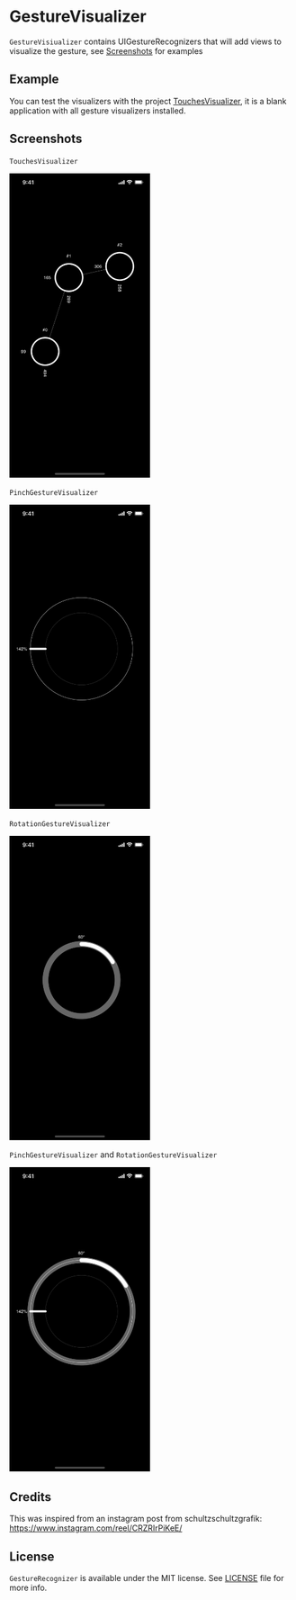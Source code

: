 # GestureVisualizer

`GestureVisiualizer` contains UIGestureRecognizers that will add views to visualize the gesture, see [Screenshots](#screenshots) for examples

## Example

You can test the visualizers with the project [TouchesVisualizer](TouchesVisualizer), it is a blank application with all gesture visualizers installed.

## Screenshots

`TouchesVisualizer`

<img src="TouchesVisualizer/screenshots/en-US/iPhone%2012-0Touches.png" width="250"/>

`PinchGestureVisualizer`

<img src="TouchesVisualizer/screenshots/en-US/iPhone%2012-1Pinch.png" width="250"/>

`RotationGestureVisualizer`

<img src="TouchesVisualizer/screenshots/en-US/iPhone%2012-2Rotation.png" width="250"/>

`PinchGestureVisualizer` and `RotationGestureVisualizer`

<img src="TouchesVisualizer/screenshots/en-US/iPhone%2012-3PinchAndRotation.png" width="250"/>

## Credits

This was inspired from an instagram post from schultzschultzgrafik: https://www.instagram.com/reel/CRZRIrPiKeE/

## License

`GestureRecognizer` is available under the MIT license. See [LICENSE](LICENSE) file for more info.
